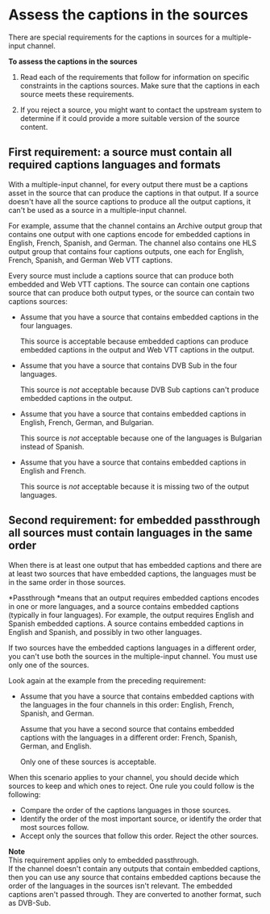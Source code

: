 # Assess the captions in the sources<a name="ips-assess-captions"></a>

 There are special requirements for the captions in sources for a multiple\-input channel\. 

**To assess the captions in the sources**

1. Read each of the requirements that follow for information on specific constraints in the captions sources\. Make sure that the captions in each source meets these requirements\.

1. If you reject a source, you might want to contact the upstream system to determine if it could provide a more suitable version of the source content\. 

## First requirement: a source must contain all required captions languages and formats<a name="ips-captions-req-1"></a>

With a multiple\-input channel, for every output there must be a captions asset in the source that can produce the captions in that output\. If a source doesn't have all the source captions to produce all the output captions, it can't be used as a source in a multiple\-input channel\.

For example, assume that the channel contains an Archive output group that contains one output with one captions encode for embedded captions in English, French, Spanish, and German\. The channel also contains one HLS output group that contains four captions outputs, one each for English, French, Spanish, and German Web VTT captions\.

Every source must include a captions source that can produce both embedded and Web VTT captions\. The source can contain one captions source that can produce both output types, or the source can contain two captions sources:
+ Assume that you have a source that contains embedded captions in the four languages\.

  This source is acceptable because embedded captions can produce embedded captions in the output and Web VTT captions in the output\.
+ Assume that you have a source that contains DVB Sub in the four languages\.

  This source is *not* acceptable because DVB Sub captions can't produce embedded captions in the output\.
+ Assume that you have a source that contains embedded captions in English, French, German, and Bulgarian\.

  This source is *not* acceptable because one of the languages is Bulgarian instead of Spanish\.
+ Assume that you have a source that contains embedded captions in English and French\.

  This source is *not* acceptable because it is missing two of the output languages\.

## Second requirement: for embedded passthrough all sources must contain languages in the same order<a name="ips-captions-req-2"></a>

When there is at least one output that has embedded captions and there are at least two sources that have embedded captions, the languages must be in the same order in those sources\. 

*Passthrough *means that an output requires embedded captions encodes in one or more languages, and a source contains embedded captions \(typically in four languages\)\. For example, the output requires English and Spanish embedded captions\. A source contains embedded captions in English and Spanish, and possibly in two other languages\. 

If two sources have the embedded captions languages in a different order, you can't use both the sources in the multiple\-input channel\. You must use only one of the sources\. 

Look again at the example from the preceding requirement:
+ Assume that you have a source that contains embedded captions with the languages in the four channels in this order: English, French, Spanish, and German\. 

  Assume that you have a second source that contains embedded captions with the languages in a different order: French, Spanish, German, and English\. 

  Only one of these sources is acceptable\. 

When this scenario applies to your channel, you should decide which sources to keep and which ones to reject\. One rule you could follow is the following: 
+ Compare the order of the captions languages in those sources\.
+ Identify the order of the most important source, or identify the order that most sources follow\.
+ Accept only the sources that follow this order\. Reject the other sources\.

**Note**  
This requirement applies only to embedded passthrough\.  
If the channel doesn't contain any outputs that contain embedded captions, then you can use any source that contains embedded captions because the order of the languages in the sources isn't relevant\. The embedded captions aren't passed through\. They are converted to another format, such as DVB\-Sub\. 